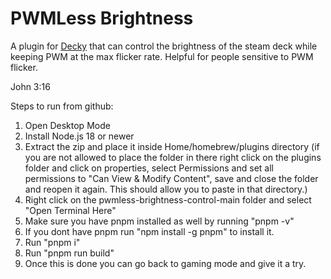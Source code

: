 # PWMLess Brightness

A plugin for [Decky](https://decky.xyz/) that can control the brightness of the steam deck while keeping PWM at the max flicker rate. Helpful for people sensitive to PWM flicker.

John 3:16

Steps to run from github:
1. Open Desktop Mode
2. Install Node.js 18 or newer
4. Extract the zip and place it inside Home/homebrew/plugins directory (if you are not allowed to place the folder in there right click on the plugins folder and click on properties, select Permissions and set all permissions to "Can View & Modify Content", save and close the folder and reopen it again. This should allow you to paste in that directory.)
5. Right click on the pwmless-brightness-control-main folder and select "Open Terminal Here"
6. Make sure you have pnpm installed as well by running "pnpm -v"
7. If you dont have pnpm run "npm install -g pnpm" to install it.
8. Run "pnpm i"
9. Run "pnpm run build"
10. Once this is done you can go back to gaming mode and give it a try.


